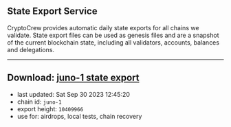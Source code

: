 ## State Export Service
CryptoCrew provides automatic daily state exports for all chains we validate. State export files can be used as genesis files and are a snapshot of the current blockchain state, including all validators, accounts, balances and delegations.

---
**Download: [juno-1 state export](https://dl.ccvalidators.com/SERVICE/juno/juno-1_export_10409966.json)**
---

- last updated: Sat Sep 30 2023 12:45:20
- chain id: `juno-1`
- export height: `10409966`
- use for: airdrops, local tests, chain recovery

